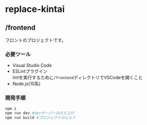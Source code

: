 # replace-kintai

## /frontend
フロントのプロジェクトです。  

### 必要ツール
- Visual Studio Code  
- ESLintプラグイン  
    lintを実行するために`/frontend`ディレクトリでVSCodeを開くこと
- Node.js(10系)

### 開発手順
```bash
npm i
npm run dev #devサーバーの立ち上げ
npm run build #プロジェクトのビルド
```

